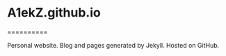 # A1ekZ.github.io
==========

Personal website. Blog and pages generated by Jekyll. Hosted on GitHub.
